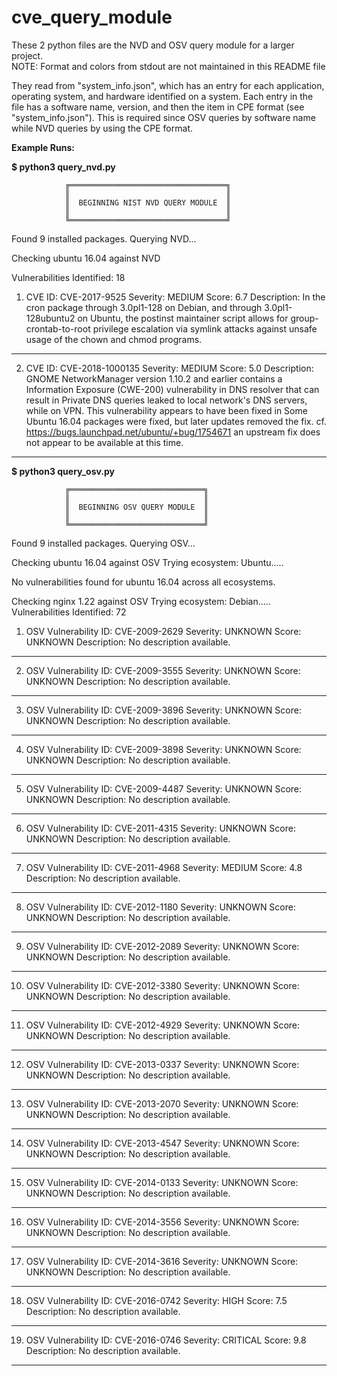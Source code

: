 # cve_query_module
These 2 python files are the NVD and OSV query module for a larger project.  
NOTE: Format and colors from stdout are not maintained in this README file


They read from "system_info.json", which has an entry for each application, operating system, and hardware identified on a system. 
Each entry in the file has a software name, version, and then the item in CPE format (see "system_info.json"). 
This is required since OSV queries by software name while NVD queries by using the CPE format.    


**Example Runs:**    


**$ python3 query_nvd.py**


                ╔═══════════════════════════════════╗
                ║                                   ║
                ║  BEGINNING NIST NVD QUERY MODULE  ║
                ║                                   ║
                ╚═══════════════════════════════════╝


Found 9 installed packages. Querying NVD...


Checking ubuntu 16.04 against NVD

Vulnerabilities Identified: 18

1. CVE ID: CVE-2017-9525
Severity: MEDIUM
Score: 6.7
Description: In the cron package through 3.0pl1-128 on Debian, and through 3.0pl1-128ubuntu2 on Ubuntu, the postinst maintainer script allows for group-crontab-to-root privilege escalation via symlink attacks against unsafe usage of the chown and chmod programs.
--------------------------------------------------
2. CVE ID: CVE-2018-1000135
Severity: MEDIUM
Score: 5.0
Description: GNOME NetworkManager version 1.10.2 and earlier contains a Information Exposure (CWE-200) vulnerability in DNS resolver that can result in Private DNS queries leaked to local network's DNS servers, while on VPN. This vulnerability appears to have been fixed in Some Ubuntu 16.04 packages were fixed, but later updates removed the fix. cf. https://bugs.launchpad.net/ubuntu/+bug/1754671 an upstream fix does not appear to be available at this time.
--------------------------------------------------    



**$ python3 query_osv.py**


                ╔══════════════════════════════╗
                ║                              ║
                ║  BEGINNING OSV QUERY MODULE  ║
                ║                              ║
                ╚══════════════════════════════╝


Found 9 installed packages. Querying OSV...


Checking ubuntu 16.04 against OSV
Trying ecosystem: Ubuntu.....

No vulnerabilities found for ubuntu 16.04 across all ecosystems.


Checking nginx 1.22 against OSV
Trying ecosystem: Debian.....
Vulnerabilities Identified: 72

1. OSV Vulnerability ID: CVE-2009-2629
Severity: UNKNOWN
Score: UNKNOWN
Description: No description available.
--------------------------------------------------
2. OSV Vulnerability ID: CVE-2009-3555
Severity: UNKNOWN
Score: UNKNOWN
Description: No description available.
--------------------------------------------------
3. OSV Vulnerability ID: CVE-2009-3896
Severity: UNKNOWN
Score: UNKNOWN
Description: No description available.
--------------------------------------------------
4. OSV Vulnerability ID: CVE-2009-3898
Severity: UNKNOWN
Score: UNKNOWN
Description: No description available.
--------------------------------------------------
5. OSV Vulnerability ID: CVE-2009-4487
Severity: UNKNOWN
Score: UNKNOWN
Description: No description available.
--------------------------------------------------
6. OSV Vulnerability ID: CVE-2011-4315
Severity: UNKNOWN
Score: UNKNOWN
Description: No description available.
--------------------------------------------------
7. OSV Vulnerability ID: CVE-2011-4968
Severity: MEDIUM
Score: 4.8
Description: No description available.
--------------------------------------------------
8. OSV Vulnerability ID: CVE-2012-1180
Severity: UNKNOWN
Score: UNKNOWN
Description: No description available.
--------------------------------------------------
9. OSV Vulnerability ID: CVE-2012-2089
Severity: UNKNOWN
Score: UNKNOWN
Description: No description available.
--------------------------------------------------
10. OSV Vulnerability ID: CVE-2012-3380
Severity: UNKNOWN
Score: UNKNOWN
Description: No description available.
--------------------------------------------------
11. OSV Vulnerability ID: CVE-2012-4929
Severity: UNKNOWN
Score: UNKNOWN
Description: No description available.
--------------------------------------------------
12. OSV Vulnerability ID: CVE-2013-0337
Severity: UNKNOWN
Score: UNKNOWN
Description: No description available.
--------------------------------------------------
13. OSV Vulnerability ID: CVE-2013-2070
Severity: UNKNOWN
Score: UNKNOWN
Description: No description available.
--------------------------------------------------
14. OSV Vulnerability ID: CVE-2013-4547
Severity: UNKNOWN
Score: UNKNOWN
Description: No description available.
--------------------------------------------------
15. OSV Vulnerability ID: CVE-2014-0133
Severity: UNKNOWN
Score: UNKNOWN
Description: No description available.
--------------------------------------------------
16. OSV Vulnerability ID: CVE-2014-3556
Severity: UNKNOWN
Score: UNKNOWN
Description: No description available.
--------------------------------------------------
17. OSV Vulnerability ID: CVE-2014-3616
Severity: UNKNOWN
Score: UNKNOWN
Description: No description available.
--------------------------------------------------
18. OSV Vulnerability ID: CVE-2016-0742
Severity: HIGH
Score: 7.5
Description: No description available.
--------------------------------------------------
19. OSV Vulnerability ID: CVE-2016-0746
Severity: CRITICAL
Score: 9.8
Description: No description available.
--------------------------------------------------
